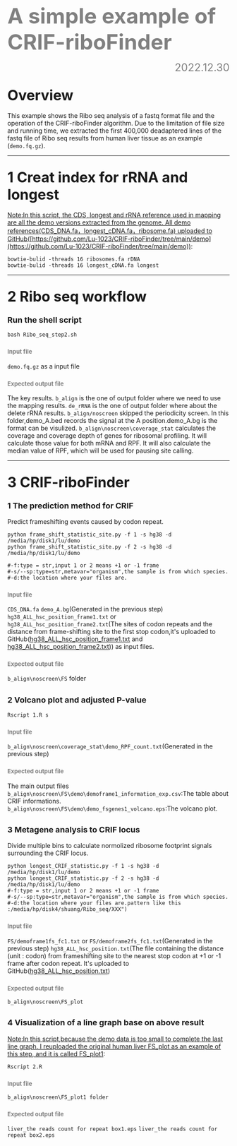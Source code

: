 **<font color="grey"><font size=10> A simple example of CRIF-riboFinder </font></font>**
<font size=5><font color="grey"><p align="right">2022.12.30</p></font></font>


##   <font size=6>Overview</font>
This example shows the Ribo seq analysis of a fastq format file and the operation of the CRIF-riboFinder algorithm. Due to the limitation of file size and running time, we extracted the first 400,000 deadaptered lines of the fastq file of Ribo seq results from human liver tissue as an example (`demo.fq.gz`).
***
## <font size =6>1 Creat index for rRNA and longest</font>
<u>Note:In this script, the CDS, longest and rRNA reference used in mapping are all the demo versions extracted from the genome. All demo references(CDS_DNA.fa，longest_cDNA.fa，ribosome.fa) uploaded to GitHub([https://github.com/Lu-1023/CRIF-riboFinder/tree/main/demo](https://github.com/Lu-1023/CRIF-riboFinder/tree/main/demo))</u>:
```shell
bowtie-bulid -threads 16 ribosomes.fa rDNA
bowtie-bulid -threads 16 longest_cDNA.fa longest
```
***

##   <font size=6>2 Ribo seq workflow</font>

###   <font size=4>Run the shell script</font>

```shell
bash Ribo_seq_step2.sh
```

###   <font size=2><font color="grey">Input file</font></font>
`demo.fq.gz` as a input file

###   <font size=2><font color="grey">Expected output file</font></font>
The key results.
`b_align` is the one of output folder where we need to use the mapping results.
`de_rRNA` is the one of output folder where about the  delete rRNA results.
`b_align/noscreen` skipped the periodicity screen. In this folder,demo_A.bed records the signal at the A position.demo_A.bg is the format can be visulized.
`b_align\noscreen\coverage_stat` calculates the coverage and coverage depth of genes for ribosomal profiling. It will calculate those value for both mRNA and RPF. It will also calculate the median value of RPF, which will be used for pausing site calling.

***
## <font size =6>3 CRIF-riboFinder</font>

###  <font size=4>1 The prediction method for CRIF   </font>
 
Predict frameshifting events caused by codon repeat.

```shell
python frame_shift_statistic_site.py -f 1 -s hg38 -d /media/hp/disk1/lu/demo
python frame_shift_statistic_site.py -f 2 -s hg38 -d /media/hp/disk1/lu/demo

#-f:type = str,input 1 or 2 means +1 or -1 frame
#-s/--sp:type=str,metavar="organism",the sample is from which species.
#-d:the location where your files are.
```
###   <font size=2><font color="grey">Input file</font></font>
`CDS_DNA.fa`
`demo_A.bg`(Generated in the previous step)
`hg38_ALL_hsc_position_frame1.txt` or `hg38_ALL_hsc_position_frame2.txt`(The sites of codon repeats and the distance from frame-shifting site to the first stop codon,it's uploaded to GitHub([hg38_ALL_hsc_position_frame1.txt](https://github.com/Lu-1023/CRIF-riboFinder/tree/main/demo/b_align/noscreen) and [hg38_ALL_hsc_position_frame2.txt](https://github.com/Lu-1023/CRIF-riboFinder/tree/main/demo/b_align/noscreen))) as input files.

###   <font size=2><font color="grey">Expected output file</font></font>

`b_align\noscreen\FS` folder
##  <font size=4>2 Volcano plot and adjusted P-value</font>

```shell
Rscript 1.R s
```
###   <font size=2><font color="grey">Input file</font></font>
`b_align\noscreen\coverage_stat\demo_RPF_count.txt`(Generated in the previous step)
###   <font size=2><font color="grey">Expected output file</font></font>
The main output files
`b_align\noscreen\FS\demo\demoframe1_information_exp.csv`:The table about CRIF informations.
`b_align\noscreen\FS\demo\demo_fsgenes1_volcano.eps`:The volcano plot.


##  <font size=4>3 Metagene analysis to CRIF locus</font>
Divide multiple bins to calculate normolized ribosome footprint signals surrounding the CRIF locus.

```shell
python longest_CRIF_statistic.py -f 1 -s hg38 -d /media/hp/disk1/lu/demo
python longest_CRIF_statistic.py -f 2 -s hg38 -d /media/hp/disk1/lu/demo
#-f:type = str,input 1 or 2 means +1 or -1 frame
#-s/--sp:type=str,metavar="organism",the sample is from which species.
#-d:the location where your files are.pattern like this :/media/hp/disk4/shuang/Ribo_seq/XXX") 
```
###   <font size=2><font color="grey">Input file</font></font>
`FS/demoframe1fs_fc1.txt` or `FS/demoframe2fs_fc1.txt`(Generated in the previous step)
`hg38_ALL_hsc_position.txt`(The file containing the distance (unit : codon) from frameshifting site to the nearest stop codon at +1 or -1 frame after codon repeat. It's uploaded  to GitHub([hg38_ALL_hsc_position.txt](https://github.com/Lu-1023/CRIF-riboFinder/tree/main/demo/b_align/noscreen))

###   <font size=2><font color="grey">Expected output file</font></font>
`b_align\noscreen\FS_plot`


##  <font size=4>4 Visualization of a line graph base on above result </font>
<u>Note:In this script,because the demo data is too small to complete the last line graph. I reuploaded the original human liver FS_plot as an example of this step, and it is called FS_plot1</u>:

```shell
Rscript 2.R

```
###   <font size=2><font color="grey">Input file</font></font>
`b_align\noscreen\FS_plot1 folder`

###   <font size=2><font color="grey">Expected output file</font></font>
`liver_the reads count for repeat box1.eps`
`liver_the reads count for repeat box2.eps`
